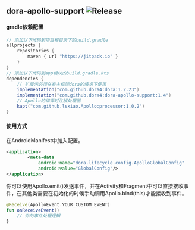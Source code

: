 dora-apollo-support
![Release](https://jitpack.io/v/dora4/dora-apollo-support.svg)
--------------------------------

#### gradle依赖配置

```groovy
// 添加以下代码到项目根目录下的build.gradle
allprojects {
    repositories {
        maven { url "https://jitpack.io" }
    }
}
// 添加以下代码到app模块的build.gradle.kts
dependencies {
    // 扩展包必须在有主框架dora的情况下使用
    implementation("com.github.dora4:dora:1.2.23")
    implementation("com.github.dora4:dora-apollo-support:1.4")
    // Apollo的编译时注解处理器
    kapt("com.github.lsxiao.Apollo:processor:1.0.2")
}
```

#### 使用方式

在AndroidManifest中加入配置。
```xml
<application>
        <meta-data
            android:name="dora.lifecycle.config.ApolloGlobalConfig"
            android:value="GlobalConfig"/>
</application>
```
你可以使用Apollo.emit()发送事件，并在Activity和Fragment中可以直接接收事件，在其他类需要在初始化的时候手动调用Apollo.bind(this)才能接收到事件。
```kotlin
@Receive(ApolloEvent.YOUR_CUSTOM_EVENT)
fun onReceiveEvent()
    // 你的事件处理逻辑
}
```
